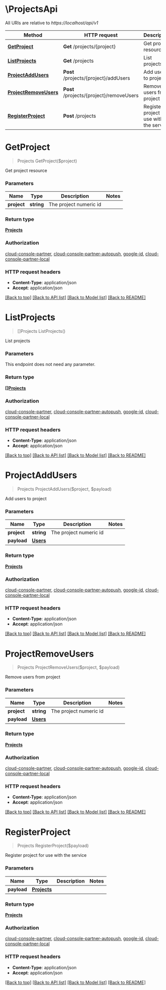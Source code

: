 # \ProjectsApi

All URIs are relative to *https://localhost/api/v1*

Method | HTTP request | Description
------------- | ------------- | -------------
[**GetProject**](ProjectsApi.md#GetProject) | **Get** /projects/{project} | Get project resource
[**ListProjects**](ProjectsApi.md#ListProjects) | **Get** /projects | List projects
[**ProjectAddUsers**](ProjectsApi.md#ProjectAddUsers) | **Post** /projects/{project}/addUsers | Add users to project
[**ProjectRemoveUsers**](ProjectsApi.md#ProjectRemoveUsers) | **Post** /projects/{project}/removeUsers | Remove users from project
[**RegisterProject**](ProjectsApi.md#RegisterProject) | **Post** /projects | Register project for use with the service


# **GetProject**
> Projects GetProject($project)

Get project resource


### Parameters

Name | Type | Description  | Notes
------------- | ------------- | ------------- | -------------
 **project** | **string**| The project numeric id | 

### Return type

[**Projects**](Projects.md)

### Authorization

[cloud-console-partner](../README.md#cloud-console-partner), [cloud-console-partner-autopush](../README.md#cloud-console-partner-autopush), [google-id](../README.md#google-id), [cloud-console-partner-local](../README.md#cloud-console-partner-local)

### HTTP request headers

 - **Content-Type**: application/json
 - **Accept**: application/json

[[Back to top]](#) [[Back to API list]](../README.md#documentation-for-api-endpoints) [[Back to Model list]](../README.md#documentation-for-models) [[Back to README]](../README.md)

# **ListProjects**
> []Projects ListProjects()

List projects


### Parameters
This endpoint does not need any parameter.

### Return type

[**[]Projects**](Projects.md)

### Authorization

[cloud-console-partner](../README.md#cloud-console-partner), [cloud-console-partner-autopush](../README.md#cloud-console-partner-autopush), [google-id](../README.md#google-id), [cloud-console-partner-local](../README.md#cloud-console-partner-local)

### HTTP request headers

 - **Content-Type**: application/json
 - **Accept**: application/json

[[Back to top]](#) [[Back to API list]](../README.md#documentation-for-api-endpoints) [[Back to Model list]](../README.md#documentation-for-models) [[Back to README]](../README.md)

# **ProjectAddUsers**
> Projects ProjectAddUsers($project, $payload)

Add users to project


### Parameters

Name | Type | Description  | Notes
------------- | ------------- | ------------- | -------------
 **project** | **string**| The project numeric id | 
 **payload** | [**Users**](Users.md)|  | 

### Return type

[**Projects**](Projects.md)

### Authorization

[cloud-console-partner](../README.md#cloud-console-partner), [cloud-console-partner-autopush](../README.md#cloud-console-partner-autopush), [google-id](../README.md#google-id), [cloud-console-partner-local](../README.md#cloud-console-partner-local)

### HTTP request headers

 - **Content-Type**: application/json
 - **Accept**: application/json

[[Back to top]](#) [[Back to API list]](../README.md#documentation-for-api-endpoints) [[Back to Model list]](../README.md#documentation-for-models) [[Back to README]](../README.md)

# **ProjectRemoveUsers**
> Projects ProjectRemoveUsers($project, $payload)

Remove users from project


### Parameters

Name | Type | Description  | Notes
------------- | ------------- | ------------- | -------------
 **project** | **string**| The project numeric id | 
 **payload** | [**Users**](Users.md)|  | 

### Return type

[**Projects**](Projects.md)

### Authorization

[cloud-console-partner](../README.md#cloud-console-partner), [cloud-console-partner-autopush](../README.md#cloud-console-partner-autopush), [google-id](../README.md#google-id), [cloud-console-partner-local](../README.md#cloud-console-partner-local)

### HTTP request headers

 - **Content-Type**: application/json
 - **Accept**: application/json

[[Back to top]](#) [[Back to API list]](../README.md#documentation-for-api-endpoints) [[Back to Model list]](../README.md#documentation-for-models) [[Back to README]](../README.md)

# **RegisterProject**
> Projects RegisterProject($payload)

Register project for use with the service


### Parameters

Name | Type | Description  | Notes
------------- | ------------- | ------------- | -------------
 **payload** | [**Projects**](Projects.md)|  | 

### Return type

[**Projects**](Projects.md)

### Authorization

[cloud-console-partner](../README.md#cloud-console-partner), [cloud-console-partner-autopush](../README.md#cloud-console-partner-autopush), [google-id](../README.md#google-id), [cloud-console-partner-local](../README.md#cloud-console-partner-local)

### HTTP request headers

 - **Content-Type**: application/json
 - **Accept**: application/json

[[Back to top]](#) [[Back to API list]](../README.md#documentation-for-api-endpoints) [[Back to Model list]](../README.md#documentation-for-models) [[Back to README]](../README.md)

